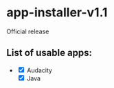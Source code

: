 # app-installer-v1.1
Official release

<h2>List of usable apps: </h2>
<ul>
  <li>
    <input type="checkbox" class="task-list-item-checkbox" checked> Audacity </li>
    <input type="checkbox" class="task-list-item-checkbox" checked> Java </li>
